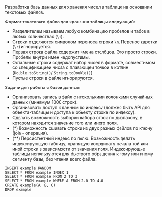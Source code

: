 Разработка базы данных для хранения чисел в таблице на основании текстовых файлов.

Формат текстового файла для хранения таблицы следующий:
* Разделителем называем любую комбинацию пробелов и табов в любых количествах (`\t`).
* Строки отделяются символом переноса строки `\n`. Перенос каретки (`\r`) игнорируется.
* Первая строка файла содержит имена столбцов. Это просто строки. Пробелы внутри имен недопустимы.
* Остальные строки содержат набор чисел в формате, совместимом со спецификацией числа с плавающей точкой в котлин (`Double.toString()`/ `String.toDouble()`)
* Пустые строки в файле игнорируются.

Задачи для работы с базой данных:
* Организовать запись в файл с несколькими колонками случайных данных (минимум 1000 строк).
* Организовать доступ к данным по индексу (должно быть API для объекта-таблицы и доступа к объекту строке по индексу).
* Сделать возможность выборки набора строк по диапазону, в котором находится значение того или иного поля.
* (*) Возможность сшивать строки из двух разных файлов по ключу (join - операция).
* (**) Персистентный индекс по полю. Возможность делать индексирующую таблицу, хранящую координату начала той или иной
  строки в зависимости от значения поля. Индексирующие таблицы используются для быстрого обращения к тому или иному
  сегменту базы, без чтения всего файла.

```text
INSERT example RANDOM
SELECT * FROM example INDEX 1
SELECT * FROM example FROM 2 TO 3
SELECT * FROM example WHERE A FROM 2.0 TO 4.0
CREATE example(A, B, C)
DROP example
```